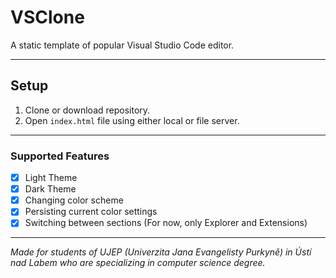 # VSClone

A static template of popular Visual Studio Code editor.

---

## Setup

1. Clone or download repository.
2. Open `index.html` file using either local or file server.

---

### Supported Features

- [x] Light Theme
- [x] Dark Theme
- [x] Changing color scheme
- [x] Persisting current color settings
- [x] Switching between sections (For now, only Explorer and Extensions)

---

*Made for students of UJEP (Univerzita Jana Evangelisty Purkyně) in Ústí nad Labem who are specializing in computer science degree.*
